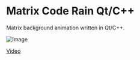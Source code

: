 # Matrix Code Rain Qt/C++
Matrix background animation written in Qt/C++.

![Image](https://user-images.githubusercontent.com/28188300/260231340-d0fbb56d-9a44-473f-a72e-8982293efb3e.png)

[Video](https://youtu.be/x-mWpZXXI-c)
